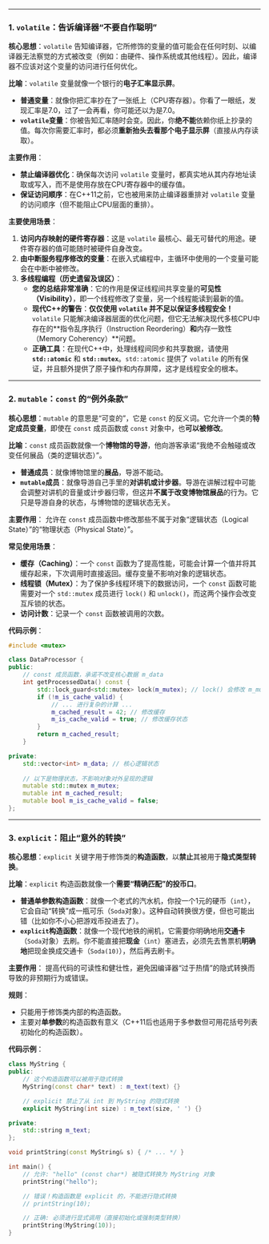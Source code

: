 -----

### 1\. `volatile`：告诉编译器“不要自作聪明”

**核心思想**：`volatile` 告知编译器，它所修饰的变量的值可能会在任何时刻、以编译器无法察觉的方式被改变（例如：由硬件、操作系统或其他线程）。因此，编译器不应该对这个变量的访问进行任何优化。

**比喻**：`volatile` 变量就像一个银行的**电子汇率显示屏**。

  * **普通变量**：就像你把汇率抄在了一张纸上（CPU寄存器）。你看了一眼纸，发现汇率是7.0，过了一会再看，你可能还以为是7.0。
  * **`volatile`变量**：你被告知汇率随时会变。因此，你**绝不能**依赖你纸上抄录的值。每次你需要汇率时，都必须**重新抬头去看那个电子显示屏**（直接从内存读取）。

**主要作用**：

  * **禁止编译器优化**：确保每次访问 `volatile` 变量时，都真实地从其内存地址读取或写入，而不是使用存放在CPU寄存器中的缓存值。
  * **保证访问顺序**：在C++11之前，它也被用来防止编译器重排对 `volatile` 变量的访问顺序（但不能阻止CPU层面的重排）。

**主要使用场景**：

1.  **访问内存映射的硬件寄存器**：这是 `volatile` 最核心、最无可替代的用途。硬件寄存器的值可能随时被硬件自身改变。
2.  **由中断服务程序修改的变量**：在嵌入式编程中，主循环中使用的一个变量可能会在中断中被修改。
3.  **多线程编程（历史遗留及误区）**：
      * **您的总结非常准确**：它的作用是保证线程间共享变量的**可见性（Visibility）**，即一个线程修改了变量，另一个线程能读到最新的值。
      * **现代C++的警告**：**仅仅使用 `volatile` 并不足以保证多线程安全！** `volatile` 只能解决编译器层面的优化问题，但它无法解决现代多核CPU中存在的\*\*指令乱序执行（Instruction Reordering）**和**内存一致性（Memory Coherency）\*\*问题。
      * **正确工具**：在现代C++中，处理线程间同步和共享数据，请使用 **`std::atomic`** 和 **`std::mutex`**。`std::atomic` 提供了 `volatile` 的所有保证，并且额外提供了原子操作和内存屏障，这才是线程安全的根本。

-----

### 2\. `mutable`：`const` 的“例外条款”

**核心思想**：`mutable` 的意思是“可变的”，它是 `const` 的反义词。它允许一个类的**特定成员变量**，即使在 `const` 成员函数或 `const` 对象中，也**可以被修改**。

**比喻**：`const` 成员函数就像一个**博物馆的导游**，他向游客承诺“我绝不会触碰或改变任何展品（类的逻辑状态）”。

  * **普通成员**：就像博物馆里的**展品**，导游不能动。
  * **`mutable`成员**：就像导游自己手里的**对讲机或计步器**。导游在讲解过程中可能会调整对讲机的音量或计步器归零，但这并**不属于改变博物馆展品**的行为。它只是导游自身的状态，与博物馆的逻辑状态无关。

**主要作用**：
允许在 `const` 成员函数中修改那些不属于对象“逻辑状态（Logical State）”的“物理状态（Physical State）”。

**常见使用场景**：

  * **缓存（Caching）**：一个 `const` 函数为了提高性能，可能会计算一个值并将其缓存起来，下次调用时直接返回。缓存变量不影响对象的逻辑状态。
  * **线程锁（Mutex）**：为了保护多线程环境下的数据访问，一个 `const` 函数可能需要对一个 `std::mutex` 成员进行 `lock()` 和 `unlock()`，而这两个操作会改变互斥锁的状态。
  * **访问计数**：记录一个 `const` 函数被调用的次数。

**代码示例**：

```cpp
#include <mutex>

class DataProcessor {
public:
    // const 成员函数，承诺不改变核心数据 m_data
    int getProcessedData() const {
        std::lock_guard<std::mutex> lock(m_mutex); // lock() 会修改 m_mutex 的状态
        if (!m_is_cache_valid) {
            // ... 进行复杂的计算 ...
            m_cached_result = 42; // 修改缓存
            m_is_cache_valid = true; // 修改缓存状态
        }
        return m_cached_result;
    }

private:
    std::vector<int> m_data; // 核心逻辑状态
    
    // 以下是物理状态，不影响对象对外呈现的逻辑
    mutable std::mutex m_mutex; 
    mutable int m_cached_result;
    mutable bool m_is_cache_valid = false;
};
```

-----

### 3\. `explicit`：阻止“意外的转换”

**核心思想**：`explicit` 关键字用于修饰类的**构造函数**，以**禁止**其被用于**隐式类型转换**。

**比喻**：`explicit` 构造函数就像一个**需要“精确匹配”的投币口**。

  * **普通单参数构造函数**：就像一个老式的汽水机，你投一个1元的硬币（`int`），它会自动“转换”成一瓶可乐（`Soda`对象）。这种自动转换很方便，但也可能出错（比如你不小心把游戏币投进去了）。
  * **`explicit`构造函数**：就像一个现代地铁的闸机，它需要你明确地用**交通卡**（`Soda`对象）去刷。你不能直接把**现金**（`int`）塞进去，必须先去售票机**明确地**把现金换成交通卡（`Soda(10)`），然后再去刷卡。

**主要作用**：
提高代码的可读性和健壮性，避免因编译器“过于热情”的隐式转换而导致的非预期行为或错误。

**规则**：

  * 只能用于修饰类内部的构造函数。
  * 主要对**单参数**的构造函数有意义（C++11后也适用于多参数但可用花括号列表初始化的构造函数）。

**代码示例**：

```cpp
class MyString {
public:
    // 这个构造函数可以被用于隐式转换
    MyString(const char* text) : m_text(text) {}

    // explicit 禁止了从 int 到 MyString 的隐式转换
    explicit MyString(int size) : m_text(size, ' ') {}

private:
    std::string m_text;
};

void printString(const MyString& s) { /* ... */ }

int main() {
    // 允许: "hello" (const char*) 被隐式转换为 MyString 对象
    printString("hello");

    // 错误！构造函数是 explicit 的，不能进行隐式转换
    // printString(10); 

    // 正确: 必须进行显式调用（直接初始化或强制类型转换）
    printString(MyString(10)); 
}
```